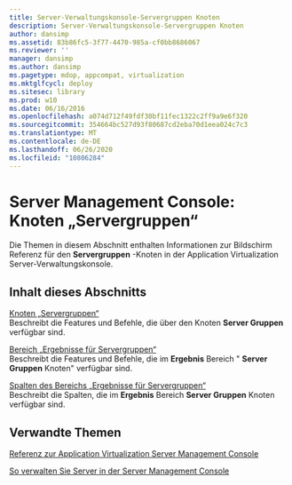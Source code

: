 ```yaml
---
title: Server-Verwaltungskonsole-Servergruppen Knoten
description: Server-Verwaltungskonsole-Servergruppen Knoten
author: dansimp
ms.assetid: 83b86fc5-3f77-4470-985a-cf0bb8686067
ms.reviewer: ''
manager: dansimp
ms.author: dansimp
ms.pagetype: mdop, appcompat, virtualization
ms.mktglfcycl: deploy
ms.sitesec: library
ms.prod: w10
ms.date: 06/16/2016
ms.openlocfilehash: a074d712f49fdf30bf11fec1322c2ff9a9e6f320
ms.sourcegitcommit: 354664bc527d93f80687cd2eba70d1eea024c7c3
ms.translationtype: MT
ms.contentlocale: de-DE
ms.lasthandoff: 06/26/2020
ms.locfileid: "10806284"
---
```

# Server Management Console: Knoten „Servergruppen“


Die Themen in diesem Abschnitt enthalten Informationen zur Bildschirm Referenz für den **Servergruppen** -Knoten in der Application Virtualization Server-Verwaltungskonsole.

## Inhalt dieses Abschnitts


<a href="" id="server-groups-node"></a>[Knoten „Servergruppen“](server-groups-node.md)  
Beschreibt die Features und Befehle, die über den Knoten **Server Gruppen** verfügbar sind.

<a href="" id="server-groups-results-pane"></a>[Bereich „Ergebnisse für Servergruppen“](server-groups-results-pane.md)  
Beschreibt die Features und Befehle, die im **Ergebnis** Bereich " **Server Gruppen** Knoten" verfügbar sind.

<a href="" id="server-groups-results-pane-columns"></a>[Spalten des Bereichs „Ergebnisse für Servergruppen“](server-groups-results-pane-columns.md)  
Beschreibt die Spalten, die im **Ergebnis** Bereich **Server Gruppen** Knoten verfügbar sind.

## Verwandte Themen


[Referenz zur Application Virtualization Server Management Console](application-virtualization-server-management-console-reference.md)

[So verwalten Sie Server in der Server Management Console](how-to-manage-servers-in-the-server-management-console.md)

 

 





